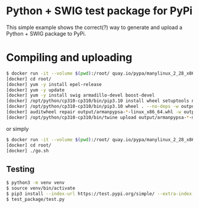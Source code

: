 # Python + SWIG test package for PyPi

This simple example shows the correct(?) way to generate and upload a Python + SWIG package to PyPi.

# Compiling and uploading

```bash
$ docker run -it --volume $(pwd):/root/ quay.io/pypa/manylinux_2_28_x86_64
[docker] cd root/
[docker] yum -y install epel-release
[docker] yum -y update
[docker] yum -y install swig armadillo-devel boost-devel
[docker] /opt/python/cp310-cp310/bin/pip3.10 install wheel setuptools numpy twine
[docker] /opt/python/cp310-cp310/bin/pip3.10 wheel . --no-deps -w output
[docker] auditwheel repair output/armanpypsa-*-linux_x86_64.whl -w output
[docker] /opt/python/cp310-cp310/bin/twine upload output/armanpypsa-*-manylinux_2_28_x86_64.whl -r testpypi
```

or simply

```bash
$ docker run -it --volume $(pwd):/root/ quay.io/pypa/manylinux_2_28_x86_64
[docker] cd root/
[docker] ./go.sh
```

## Testing

```bash
$ python3 -m venv venv
$ source venv/bin/activate
$ pip3 install --index-url https://test.pypi.org/simple/ --extra-index-url https://pypi.org/simple/ armanpypsa
$ test_package/test.py
```


